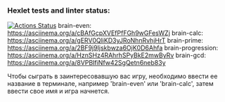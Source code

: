 ### Hexlet tests and linter status:
[![Actions Status](https://github.com/uchihasasha5/frontend-project-44/workflows/hexlet-check/badge.svg)](https://github.com/uchihasasha5/frontend-project-44/actions)
brain-even: https://asciinema.org/a/cBAfGcpXVEfPfFGh9wGFesWZj 
brain-calc: https://asciinema.org/a/gERV0QliKD3yJRoNhnRvhjHrT
brain-prime:  https://asciinema.org/a/2BF9j9Ijskbwza6OjK0D6Ahfa
brain-progression:  https://asciinema.org/a/HznSHz4RAhrhSPyBkE2mwByRv
brain-gcd:  https://asciinema.org/a/8VPBIfiNfw42SgQetn6neb83y

Чтобы сыграть в заинтересовавшую вас игру, необходимо ввести ее название в терминале, например 'brain-even' или 'brain-calc', затем ввести свое имя и игра начнется.


